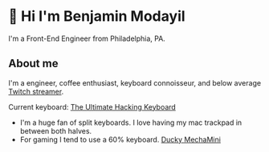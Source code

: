 # 👋 Hi I'm Benjamin Modayil

I'm a Front-End Engineer from Philadelphia, PA.

## About me

I'm a engineer, coffee enthusiast, keyboard connoisseur, and below average [Twitch streamer](https://www.twitch.tv/24props).

Current keyboard: [The Ultimate Hacking Keyboard](https://ultimatehackingkeyboard.com)

- I'm a huge fan of split keyboards. I love having my mac trackpad in between both halves.
- For gaming I tend to use a 60% keyboard. [Ducky MechaMini](https://www.duckychannel.com.tw/en/Ducky-Mecha-Mini)
